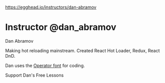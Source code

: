 <a href="https://egghead.io/instructors/dan-abramov">https://egghead.io/instructors/dan-abramov</a><div id="articleHeader"><h1>Instructor @dan_abramov</h1></div><div><div><div><div>Dan Abramov</div></div><div><div><p>Making hot reloading mainstream. Created React Hot Loader, Redux, React DnD.</p><p>Dan uses the <a href="http://www.typography.com/blog/introducing-operator" target="_blank">Operator font</a> for coding.</p></div></div></div></div><div><div>Support Dan's Free Lessons</div></div>